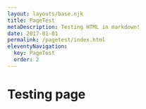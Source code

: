 ```yaml
---
layout: layouts/base.njk
title: PageTest
metaDescription: Testing HTML in markdown!
date: 2017-01-01
permalink: /pagetest/index.html
eleventyNavigation:
  key: PageTest
  order: 2
---
```


<h1 class="pagetesthead">Testing page</h1>
